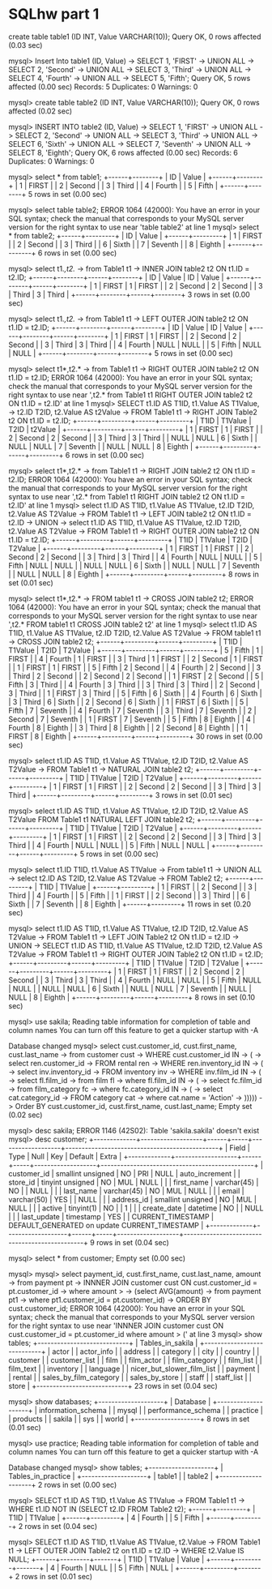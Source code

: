 # SQLhw part 1 

create table table1 (ID INT, Value VARCHAR(10));
Query OK, 0 rows affected (0.03 sec)

mysql> Insert Into table1 (ID, Value)
    -> SELECT 1, 'FIRST'
    -> UNION ALL
    -> SELECT 2, 'Second'
    -> UNION ALL
    -> SELECT 3, 'Third'
    -> UNION ALL 
    -> SELECT 4, 'Fourth'
    -> UNION ALL
    -> SELECT 5, 'Fifth';
Query OK, 5 rows affected (0.00 sec)
Records: 5  Duplicates: 0  Warnings: 0

mysql> create table table2 (ID INT, Value VARCHAR(10));
Query OK, 0 rows affected (0.02 sec)

mysql> INSERT INTO table2 (ID, Value)
    -> SELECT 1, 'FIRST'
    -> UNION ALL
    -> SELECT 2, 'Second'
    -> UNION ALL
    -> SELECT 3, 'Third'
    -> UNION ALL
    -> SELECT 6, 'Sixth'
    -> UNION ALL
    -> SELECT 7, 'Seventh'
    -> UNION ALL
    -> SELECT 8, 'Eighth';
Query OK, 6 rows affected (0.00 sec)
Records: 6  Duplicates: 0  Warnings: 0

mysql> select * from table1;
+------+--------+
| ID   | Value  |
+------+--------+
|    1 | FIRST  |
|    2 | Second |
|    3 | Third  |
|    4 | Fourth |
|    5 | Fifth  |
+------+--------+
5 rows in set (0.00 sec)

mysql> select table table2;
ERROR 1064 (42000): You have an error in your SQL syntax; check the manual that corresponds to your MySQL server version for the right syntax to use near 'table table2' at line 1
mysql> select * from table2;
+------+---------+
| ID   | Value   |
+------+---------+
|    1 | FIRST   |
|    2 | Second  |
|    3 | Third   |
|    6 | Sixth   |
|    7 | Seventh |
|    8 | Eighth  |
+------+---------+
6 rows in set (0.00 sec)

mysql> select t1.*,t2.* 
    -> from Table1 t1
    -> INNER JOIN table2 t2 ON t1.ID = t2.ID;
+------+--------+------+--------+
| ID   | Value  | ID   | Value  |
+------+--------+------+--------+
|    1 | FIRST  |    1 | FIRST  |
|    2 | Second |    2 | Second |
|    3 | Third  |    3 | Third  |
+------+--------+------+--------+
3 rows in set (0.00 sec)

mysql> select t1.*,t2.*
    -> from Table1 t1
    -> LEFT OUTER JOIN table2 t2 ON t1.ID = t2.ID;
+------+--------+------+--------+
| ID   | Value  | ID   | Value  |
+------+--------+------+--------+
|    1 | FIRST  |    1 | FIRST  |
|    2 | Second |    2 | Second |
|    3 | Third  |    3 | Third  |
|    4 | Fourth | NULL | NULL   |
|    5 | Fifth  | NULL | NULL   |
+------+--------+------+--------+
5 rows in set (0.00 sec)

mysql> select t1*,t2.*
    -> from Table1 t1
    -> RIGHT OUTER JOIN table2 t2 ON t1.ID = t2.ID;
ERROR 1064 (42000): You have an error in your SQL syntax; check the manual that corresponds to your MySQL server version for the right syntax to use near ',t2.*
from Table1 t1
RIGHT OUTER JOIN table2 t2 ON t1.ID = t2.ID' at line 1
mysql> SELECT t1.ID AS T1ID, t1.Value AS T1Value,
    -> t2.ID T2ID, t2.Value AS t2Value
    -> FROM Table1 t1
    -> RIGHT JOIN Table2 t2 ON t1.ID = t2.ID;
+------+---------+------+---------+
| T1ID | T1Value | T2ID | t2Value |
+------+---------+------+---------+
|    1 | FIRST   |    1 | FIRST   |
|    2 | Second  |    2 | Second  |
|    3 | Third   |    3 | Third   |
| NULL | NULL    |    6 | Sixth   |
| NULL | NULL    |    7 | Seventh |
| NULL | NULL    |    8 | Eighth  |
+------+---------+------+---------+
6 rows in set (0.00 sec)

mysql> select t1*,t2.*
    -> from Table1 t1
    -> RIGHT JOIN table2 t2 ON t1.ID = t2.ID;
ERROR 1064 (42000): You have an error in your SQL syntax; check the manual that corresponds to your MySQL server version for the right syntax to use near ',t2.*
from Table1 t1
RIGHT JOIN table2 t2 ON t1.ID = t2.ID' at line 1
mysql> select t1.ID AS T1ID, t1.Value AS T1Value, t2.ID T2ID, t2.Value AS T2Value
    -> FROM Table1 t1
    -> LEFT JOIN table2 t2 ON t1.ID = t2.ID 
    -> UNION 
    -> select t1.ID AS T1ID, t1.Value AS T1Value, t2.ID T2ID, t2.Value AS T2Value
    -> FROM Table1 t1
    -> RIGHT OUTER JOIN table2 t2 ON t1.ID = t2.ID; 
+------+---------+------+---------+
| T1ID | T1Value | T2ID | T2Value |
+------+---------+------+---------+
|    1 | FIRST   |    1 | FIRST   |
|    2 | Second  |    2 | Second  |
|    3 | Third   |    3 | Third   |
|    4 | Fourth  | NULL | NULL    |
|    5 | Fifth   | NULL | NULL    |
| NULL | NULL    |    6 | Sixth   |
| NULL | NULL    |    7 | Seventh |
| NULL | NULL    |    8 | Eighth  |
+------+---------+------+---------+
8 rows in set (0.01 sec)

mysql> select t1*,t2.*
    -> FROM table1 t1
    -> CROSS JOIN table2 t2;
ERROR 1064 (42000): You have an error in your SQL syntax; check the manual that corresponds to your MySQL server version for the right syntax to use near ',t2.*
FROM table1 t1
CROSS JOIN table2 t2' at line 1
mysql> select t1.ID AS T1ID, t1.Value AS T1Value, t2.ID T2ID, t2.Value AS T2Value
    -> FROM table1 t1
    -> CROSS JOIN table2 t2;
+------+---------+------+---------+
| T1ID | T1Value | T2ID | T2Value |
+------+---------+------+---------+
|    5 | Fifth   |    1 | FIRST   |
|    4 | Fourth  |    1 | FIRST   |
|    3 | Third   |    1 | FIRST   |
|    2 | Second  |    1 | FIRST   |
|    1 | FIRST   |    1 | FIRST   |
|    5 | Fifth   |    2 | Second  |
|    4 | Fourth  |    2 | Second  |
|    3 | Third   |    2 | Second  |
|    2 | Second  |    2 | Second  |
|    1 | FIRST   |    2 | Second  |
|    5 | Fifth   |    3 | Third   |
|    4 | Fourth  |    3 | Third   |
|    3 | Third   |    3 | Third   |
|    2 | Second  |    3 | Third   |
|    1 | FIRST   |    3 | Third   |
|    5 | Fifth   |    6 | Sixth   |
|    4 | Fourth  |    6 | Sixth   |
|    3 | Third   |    6 | Sixth   |
|    2 | Second  |    6 | Sixth   |
|    1 | FIRST   |    6 | Sixth   |
|    5 | Fifth   |    7 | Seventh |
|    4 | Fourth  |    7 | Seventh |
|    3 | Third   |    7 | Seventh |
|    2 | Second  |    7 | Seventh |
|    1 | FIRST   |    7 | Seventh |
|    5 | Fifth   |    8 | Eighth  |
|    4 | Fourth  |    8 | Eighth  |
|    3 | Third   |    8 | Eighth  |
|    2 | Second  |    8 | Eighth  |
|    1 | FIRST   |    8 | Eighth  |
+------+---------+------+---------+
30 rows in set (0.00 sec)

mysql> select t1.ID AS T1ID, t1.Value AS T1Value, t2.ID T2ID, t2.Value AS T2Value
    -> FROM Table1 t1 
    -> NATURAL JOIN table2 t2;
+------+---------+------+---------+
| T1ID | T1Value | T2ID | T2Value |
+------+---------+------+---------+
|    1 | FIRST   |    1 | FIRST   |
|    2 | Second  |    2 | Second  |
|    3 | Third   |    3 | Third   |
+------+---------+------+---------+
3 rows in set (0.01 sec)

mysql> select t1.ID AS T1ID, t1.Value AS T1Value, t2.ID T2ID, t2.Value AS T2Value FROM Table1 t1  NATURAL LEFT JOIN table2 t2;
+------+---------+------+---------+
| T1ID | T1Value | T2ID | T2Value |
+------+---------+------+---------+
|    1 | FIRST   |    1 | FIRST   |
|    2 | Second  |    2 | Second  |
|    3 | Third   |    3 | Third   |
|    4 | Fourth  | NULL | NULL    |
|    5 | Fifth   | NULL | NULL    |
+------+---------+------+---------+
5 rows in set (0.00 sec)

mysql> select t1.ID T1ID, t1.Value AS T1Value 
    -> From table1 t1 
    -> UNION ALL 
    -> select t2.ID AS T2ID, t2.Value AS T2Value
    -> FROM Table2 t2;
+------+---------+
| T1ID | T1Value |
+------+---------+
|    1 | FIRST   |
|    2 | Second  |
|    3 | Third   |
|    4 | Fourth  |
|    5 | Fifth   |
|    1 | FIRST   |
|    2 | Second  |
|    3 | Third   |
|    6 | Sixth   |
|    7 | Seventh |
|    8 | Eighth  |
+------+---------+
11 rows in set (0.20 sec)

mysql> select t1.ID AS T1ID, t1.Value AS T1Value, t2.ID T2ID, t2.Value AS T2Value
    -> FROM Table1 t1
    -> LEFT JOIN Table2 t2 ON t1.ID = t2.ID
    -> UNION 
    -> SELECT t1.ID AS T1ID, t1.Value AS T1Value, t2.ID T2ID, t2.Value AS T2Value
    -> FROM Table1 t1 
    -> RIGHT OUTER JOIN Table2 t2 ON t1.ID = t2.ID;
+------+---------+------+---------+
| T1ID | T1Value | T2ID | T2Value |
+------+---------+------+---------+
|    1 | FIRST   |    1 | FIRST   |
|    2 | Second  |    2 | Second  |
|    3 | Third   |    3 | Third   |
|    4 | Fourth  | NULL | NULL    |
|    5 | Fifth   | NULL | NULL    |
| NULL | NULL    |    6 | Sixth   |
| NULL | NULL    |    7 | Seventh |
| NULL | NULL    |    8 | Eighth  |
+------+---------+------+---------+
8 rows in set (0.10 sec)

mysql> use sakila;
Reading table information for completion of table and column names
You can turn off this feature to get a quicker startup with -A

Database changed
mysql> select cust.customer_id, cust.first_name, cust.last_name
    -> from customer cust
    -> WHERE cust.customer_id IN
    -> (
    -> select ren.customer_id
    -> FROM rental ren
    -> WHERE ren.inventory_id IN 
    -> (
    -> select inv.inventory_id
    -> FROM inventory inv 
    -> WHERE inv.film_id IN 
    -> (
    -> select fl.film_id 
    -> from film fl
    -> where fl.film_id IN
    -> (
    -> select fc.film_id
    -> from film_category fc
    -> where fc.category_id IN
    -> (
    -> select cat.category_id
    -> FROM category cat
    -> where cat.name = 'Action'
    -> )))))
    -> Order BY cust.customer_id, cust.first_name, cust.last_name;
Empty set (0.02 sec)

mysql> desc sakila;
ERROR 1146 (42S02): Table 'sakila.sakila' doesn't exist
mysql> desc customer;
+-------------+-------------------+------+-----+-------------------+-----------------------------------------------+
| Field       | Type              | Null | Key | Default           | Extra                                         |
+-------------+-------------------+------+-----+-------------------+-----------------------------------------------+
| customer_id | smallint unsigned | NO   | PRI | NULL              | auto_increment                                |
| store_id    | tinyint unsigned  | NO   | MUL | NULL              |                                               |
| first_name  | varchar(45)       | NO   |     | NULL              |                                               |
| last_name   | varchar(45)       | NO   | MUL | NULL              |                                               |
| email       | varchar(50)       | YES  |     | NULL              |                                               |
| address_id  | smallint unsigned | NO   | MUL | NULL              |                                               |
| active      | tinyint(1)        | NO   |     | 1                 |                                               |
| create_date | datetime          | NO   |     | NULL              |                                               |
| last_update | timestamp         | YES  |     | CURRENT_TIMESTAMP | DEFAULT_GENERATED on update CURRENT_TIMESTAMP |
+-------------+-------------------+------+-----+-------------------+-----------------------------------------------+
9 rows in set (0.04 sec)

mysql> select * from customer;
Empty set (0.00 sec)

mysql> mysql> select payment_id, cust.first_name, cust.last_name, amount
    -> from payment pt
    -> INNNER JOIN customer cust ON cust.customer_id = pt.customer_id
    -> where amount > 
    -> (select AVG(amount)
    -> from payment pt1
    -> where pt1.customer_id = pt.customer_id)
    -> ORDER BY cust.customer_id;
ERROR 1064 (42000): You have an error in your SQL syntax; check the manual that corresponds to your MySQL server version for the right syntax to use near 'INNNER JOIN customer cust ON cust.customer_id = pt.customer_id
where amount > 
(' at line 3
mysql> show tables;
+----------------------------+
| Tables_in_sakila           |
+----------------------------+
| actor                      |
| actor_info                 |
| address                    |
| category                   |
| city                       |
| country                    |
| customer                   |
| customer_list              |
| film                       |
| film_actor                 |
| film_category              |
| film_list                  |
| film_text                  |
| inventory                  |
| language                   |
| nicer_but_slower_film_list |
| payment                    |
| rental                     |
| sales_by_film_category     |
| sales_by_store             |
| staff                      |
| staff_list                 |
| store                      |
+----------------------------+
23 rows in set (0.04 sec)

mysql> show databases;
+--------------------+
| Database           |
+--------------------+
| information_schema |
| mysql              |
| performance_schema |
| practice           |
| products           |
| sakila             |
| sys                |
| world              |
+--------------------+
8 rows in set (0.01 sec)

mysql> use practice;
Reading table information for completion of table and column names
You can turn off this feature to get a quicker startup with -A

Database changed
mysql> show tables;
+--------------------+
| Tables_in_practice |
+--------------------+
| table1             |
| table2             |
+--------------------+
2 rows in set (0.00 sec)

mysql> SELECT t1.ID AS T1ID, t1.Value AS T1Value
    -> FROM Table1 t1
    -> WHERE t1.ID NOT IN (SELECT t2.ID FROM Table2 t2);
+------+---------+
| T1ID | T1Value |
+------+---------+
|    4 | Fourth  |
|    5 | Fifth   |
+------+---------+
2 rows in set (0.04 sec)

mysql> SELECT t1.ID AS T1ID, t1.Value AS T1Value, t2.Value
    -> FROM Table1 t1
    -> LEFT OUTER JOIN Table2 t2 on t1.ID = t2.ID
    -> WHERE t2.Value IS NULL;
+------+---------+-------+
| T1ID | T1Value | Value |
+------+---------+-------+
|    4 | Fourth  | NULL  |
|    5 | Fifth   | NULL  |
+------+---------+-------+
2 rows in set (0.01 sec)





